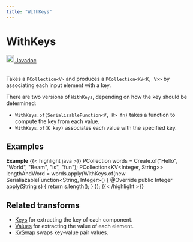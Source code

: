 ```yaml
---
title: "WithKeys"
---
```

<!--
Licensed under the Apache License, Version 2.0 (the "License");
you may not use this file except in compliance with the License.
You may obtain a copy of the License at

http://www.apache.org/licenses/LICENSE-2.0

Unless required by applicable law or agreed to in writing, software
distributed under the License is distributed on an "AS IS" BASIS,
WITHOUT WARRANTIES OR CONDITIONS OF ANY KIND, either express or implied.
See the License for the specific language governing permissions and
limitations under the License.
-->
# WithKeys
<table align="left">
    <a target="_blank" class="button"
        href="https://beam.apache.org/releases/javadoc/current/index.html?org/apache/beam/sdk/transforms/WithKeys.html">
      <img src="/images/logos/sdks/java.png" width="20px" height="20px"
           alt="Javadoc" />
     Javadoc
    </a>
</table>
<br><br>

Takes a `PCollection<V>` and produces a `PCollection<KV<K, V>>` by associating
each input element with a key.

There are two versions of `WithKeys`, depending on how the key should be determined:

* `WithKeys.of(SerializableFunction<V, K> fn)` takes a function to
  compute the key from each value.
* `WithKeys.of(K key)` associates each value with the specified key.

## Examples
**Example**
{{< highlight java >}}
PCollection<String> words = Create.of("Hello", "World", "Beam", "is", "fun");
PCollection<KV<Integer, String>> lengthAndWord =
  words.apply(WithKeys.of(new SerialiazableFunction<String, Integer>() {
    @Override
    public Integer apply(String s) {
      return s.length();
    }
  });
{{< /highlight >}}

## Related transforms
* [Keys](/documentation/transforms/java/elementwise/keys) for extracting the key of each component.
* [Values](/documentation/transforms/java/elementwise/values) for extracting the value of each element.
* [KvSwap](/documentation/transforms/java/elementwise/kvswap) swaps key-value pair values.
